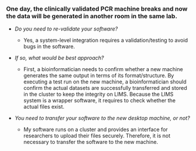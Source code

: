 ### One day, the clinically validated PCR machine breaks and now the data will be generated in another room in the same lab.

 * _Do you need to re-validate your software?_
   * Yes, a system-level integration requires a validation/testing to avoid bugs in the software.

 * _If so, what would be best approach?_
   * First, a bioinformatician needs to confirm whether a new machine generates the same output in terms of its format/structure. By executing a test run on the new machine, a bioinformatician should confirm the actual datasets are successfully transferred and stored in the cluster to keep the integrity on LIMS. Because the LIMS system is a wrapper software, it requires to check whether the actual files exist.
 
 * _You need to transfer your software to the new desktop machine, or not?_
   * My software runs on a cluster and provides an interface for researchers to upload their files securely. Therefore, it is not necessary to transfer the software to the new machine.
